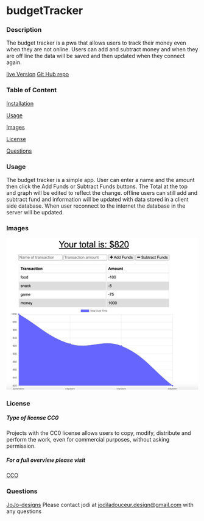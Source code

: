 # budgetTracker

### Description
The budget tracker is a pwa that allows users to track their money even when they are not online. Users can add and subtract money and when they are off line the data will be saved and then updated when they connect again.

[live Version](https://superbudget.herokuapp.com/)
[Git Hub repo](https://github.com/JoJo-designs/budgetTracker)

  ### Table of Content
  [Installation](#Installation)

  [Usage](#Usage)

  [Images](#Image)

  [License](#License)

  [Questions](#Questions)

  ### Usage
  The budget tracker is a simple app. User can enter a name and the amount then click the Add Funds or Subtract Funds buttons. The Total at the top and graph will be edited to reflect the change. offline users can still add and subtract fund and information will be updated with data stored in a client side database. When user reconnect to the internet the database in the server will be updated.

  ### Images
  ![The app](/images/image1.png?raw=true "Landing Page")


  ### License
  ##### Type of license CC0
  Projects with the CC0 license allows users to copy, modify, distribute and perform the work, even for commercial purposes, without asking permission.
 ##### For a full overview please visit
[CCO](https://creativecommons.org/publicdomain/zero/1.0/legalcode)  
  
  ### Questions
  [JoJo-designs](https://github.com/JoJo-designs)
  Please contact jodi at jodiladouceur.design@gmail.com with any questions
